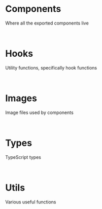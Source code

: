 # Components

Where all the exported components live

<br/>

# Hooks

Utility functions, specifically hook functions

<br/>

# Images

Image files used by components

<br/>

# Types

TypeScript types

<br/>

# Utils

Various useful functions
